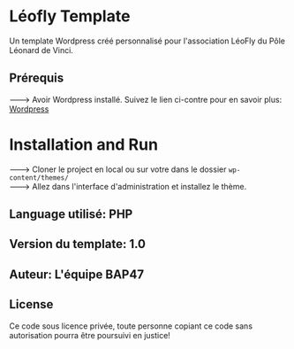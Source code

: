 # Léofly Template

Un template Wordpress créé personnalisé pour l'association LéoFly du Pôle Léonard de Vinci.

## Prérequis
---> Avoir Wordpress installé. Suivez le lien ci-contre pour en savoir plus: [Wordpress](https://wordpress.com/fr/)

# Installation and Run
---> Cloner le project en local ou sur votre dans le dossier `wp-content/themes/` <br />
---> Allez dans l'interface d'administration et installez le thème. 

## Language utilisé: PHP

## Version du template: 1.0

## Auteur: L'équipe BAP47


## License
Ce code sous licence privée, toute personne copiant ce code sans autorisation pourra être poursuivi en justice! 

